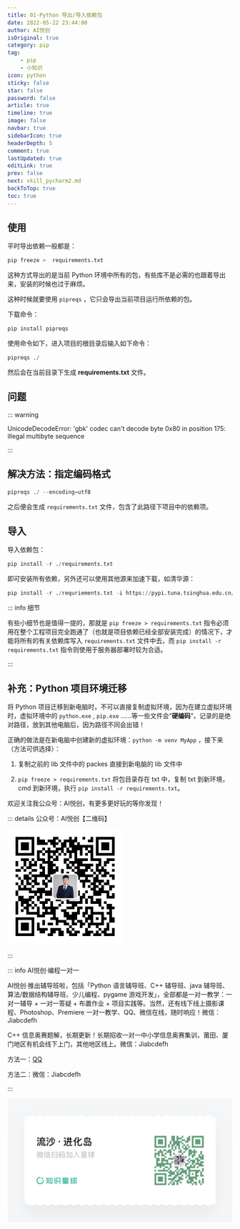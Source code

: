 ```yaml
---
title: 01-Python 导出/导入依赖包
date: 2022-05-22 23:44:00
author: AI悦创
isOriginal: true
category: pip
tag:
    - pip
    - 小知识
icon: python
sticky: false
star: false
password: false
article: true
timeline: true
image: false
navbar: true
sidebarIcon: true
headerDepth: 5
comment: true
lastUpdated: true
editLink: true
prev: false
next: skill_pycharm2.md
backToTop: true
toc: true
---
```


## 使用

平时导出依赖一般都是：

```python
pip freeze >  requirements.txt
```

这种方式导出的是当前 Python 环境中所有的包，有些库不是必需的也跟着导出来，安装的时候也过于麻烦。

这种时候就要使用 `pipreqs`  ，它只会导出当前项目运行所依赖的包。

下载命令：

```python
pip install pipreqs
```

使用命令如下，进入项目的根目录后输入如下命令：

```python
pipreqs ./
```

然后会在当前目录下生成 **requirements.txt** 文件。

## 问题

::: warning

UnicodeDecodeError: 'gbk' codec can't decode byte 0x80 in position 175: illegal multibyte sequence

:::

## 解决方法：指定编码格式

```python
pipreqs ./ --encoding=utf8
```

之后便会生成 `requirements.txt` 文件，包含了此路径下项目中的依赖项。

## 导入

导入依赖包：

```python
pip install -r ./requirements.txt
```

即可安装所有依赖，另外还可以使用其他源来加速下载，如清华源：

```python
pip install -r ./requriements.txt -i https://pypi.tuna.tsinghua.edu.cn/simple
```

::: info 细节

有些小细节也是值得一提的，那就是 `pip freeze > requirements.txt` 指令必须用在整个工程项目完全跑通了（也就是项目依赖已经全部安装完成）的情况下，才能将所有的有关依赖库写入 `requirements.txt` 文件中去，而 `pip install -r requirements.txt` 指令则使用于服务器部署时较为合适。

:::

## 补充：Python 项目环境迁移

将 Python 项目迁移到新电脑时，不可以直接复制虚拟环境，因为在建立虚拟环境时，虚拟环境中的 `python.exe` , `pip.exe` ......等一些文件会“**硬编码**”，记录的是绝对路径，放到其他电脑后，因为路径不同会出错！

正确的做法是在新电脑中创建新的虚拟环境：`python -m venv MyApp` ，接下来（方法可供选择）：

1. 复制之前的 lib 文件中的 packes 直接到新电脑的 lib 文件中

2. `pip freeze > requirements.txt`  将包目录存在 txt 中，复制 txt 到新环境，cmd 到新环境，执行 `pip install -r requirements.txt`。

欢迎关注我公众号：AI悦创，有更多更好玩的等你发现！

::: details 公众号：AI悦创【二维码】

![](/gzh.jpg)

:::

::: info AI悦创·编程一对一

AI悦创·推出辅导班啦，包括「Python 语言辅导班、C++ 辅导班、java 辅导班、算法/数据结构辅导班、少儿编程、pygame 游戏开发」，全部都是一对一教学：一对一辅导 + 一对一答疑 + 布置作业 + 项目实践等。当然，还有线下线上摄影课程、Photoshop、Premiere 一对一教学、QQ、微信在线，随时响应！微信：Jiabcdefh

C++ 信息奥赛题解，长期更新！长期招收一对一中小学信息奥赛集训，莆田、厦门地区有机会线下上门，其他地区线上。微信：Jiabcdefh

方法一：[QQ](http://wpa.qq.com/msgrd?v=3&uin=1432803776&site=qq&menu=yes)

方法二：微信：Jiabcdefh

:::

![](/zsxq.jpg)

